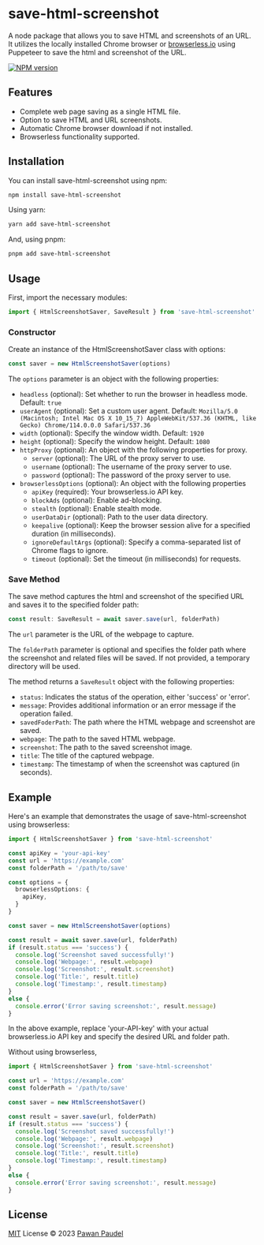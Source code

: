 # save-html-screenshot

A node package that allows you to save HTML and screenshots of an URL. It utilizes the locally installed Chrome browser or [browserless.io](https://browserless.io) using Puppeteer to save the html and screenshot of the URL.

[![NPM version](https://img.shields.io/npm/v/save-html-screenshot?color=green&label=version)](https://www.npmjs.com/package/save-html-screenshot)

## Features

- Complete web page saving as a single HTML file.
- Option to save HTML and URL screenshots.
- Automatic Chrome browser download if not installed.
- Browserless functionality supported.

## Installation

You can install save-html-screenshot using npm:

```sh
npm install save-html-screenshot 
```

Using yarn:

```sh
yarn add save-html-screenshot 
```

And, using pnpm:

```sh
pnpm add save-html-screenshot 
```

## Usage

First, import the necessary modules:

```ts
import { HtmlScreenshotSaver, SaveResult } from 'save-html-screenshot'
```

### Constructor

Create an instance of the HtmlScreenshotSaver class with options:

```ts
const saver = new HtmlScreenshotSaver(options)
```

The `options` parameter is an object with the following properties:

- `headless` (optional): Set whether to run the browser in headless mode. Default: `true`
- `userAgent` (optional): Set a custom user agent. Default: `Mozilla/5.0 (Macintosh; Intel Mac OS X 10_15_7) AppleWebKit/537.36 (KHTML, like Gecko) Chrome/114.0.0.0 Safari/537.36`
- `width` (optional): Specify the window width. Default: `1920`
- `height` (optional): Specify the window height. Default: `1080`
- `httpProxy` (optional): An object with the following properties for proxy.
  - `server` (optional): The URL of the proxy server to use.
  - `username` (optional): The username of the proxy server to use.
  - `password` (optional): The password of the proxy server to use.
- `browserlessOptions` (optional): An object with the following properties
  - `apiKey` (required): Your browserless.io API key.
  - `blockAds` (optional): Enable ad-blocking.
  - `stealth` (optional): Enable stealth mode.
  - `userDataDir` (optional): Path to the user data directory.
  - `keepalive` (optional): Keep the browser session alive for a specified duration (in milliseconds).
  - `ignoreDefaultArgs` (optional): Specify a comma-separated list of Chrome flags to ignore.
  - `timeout` (optional): Set the timeout (in milliseconds) for requests.

### Save Method

The save method captures the html and screenshot of the specified URL and saves it to the specified folder path:

```ts
const result: SaveResult = await saver.save(url, folderPath)
```

The `url` parameter is the URL of the webpage to capture.

The `folderPath` parameter is optional and specifies the folder path where the screenshot and related files will be saved. If not provided, a temporary directory will be used.

The method returns a `SaveResult` object with the following properties:

- `status`: Indicates the status of the operation, either 'success' or 'error'.
- `message`: Provides additional information or an error message if the operation failed.
- `savedFoderPath`: The path where the HTML webpage and screenshot are saved.
- `webpage`: The path to the saved HTML webpage.
- `screenshot`: The path to the saved screenshot image.
- `title`: The title of the captured webpage.
- `timestamp`: The timestamp of when the screenshot was captured (in seconds).

## Example

Here's an example that demonstrates the usage of save-html-screenshot using browserless:

```ts
import { HtmlScreenshotSaver } from 'save-html-screenshot'

const apiKey = 'your-api-key'
const url = 'https://example.com'
const folderPath = '/path/to/save'

const options = {
  browserlessOptions: {
    apiKey,
  }
}

const saver = new HtmlScreenshotSaver(options)

const result = await saver.save(url, folderPath)
if (result.status === 'success') {
  console.log('Screenshot saved successfully!')
  console.log('Webpage:', result.webpage)
  console.log('Screenshot:', result.screenshot)
  console.log('Title:', result.title)
  console.log('Timestamp:', result.timestamp)
}
else {
  console.error('Error saving screenshot:', result.message)
}
```

In the above example, replace 'your-API-key' with your actual browserless.io API key and specify the desired URL and folder path.

Without using browserless,

```ts
import { HtmlScreenshotSaver } from 'save-html-screenshot'

const url = 'https://example.com'
const folderPath = '/path/to/save'

const saver = new HtmlScreenshotSaver()

const result = saver.save(url, folderPath)
if (result.status === 'success') {
  console.log('Screenshot saved successfully!')
  console.log('Webpage:', result.webpage)
  console.log('Screenshot:', result.screenshot)
  console.log('Title:', result.title)
  console.log('Timestamp:', result.timestamp)
}
else {
  console.error('Error saving screenshot:', result.message)
}
```

## License

[MIT](./LICENSE) License © 2023 [Pawan Paudel](https://github.com/pawanpaudel93)
